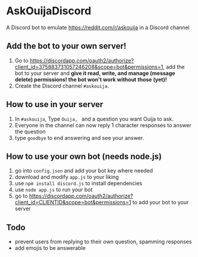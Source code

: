 # AskOuijaDiscord
A Discord bot to emulate https://reddit.com/r/askouija in a Discord channel
## Add the bot to your own server!
1. Go to https://discordapp.com/oauth2/authorize?client_id=375883731057246208&scope=bot&permissions=1, add the bot to your server and **give it read, write, and manage (message delete) permissions! the bot won't work without those (yet)!**
2. Create the Discord channel `#askouija`.
## How to use in your server
1. In `#askouija`, Type `Ouija, ` and a question you want Ouija to ask.
2. Everyone in the channel can now reply 1 character responses to answer the question
3. type `goodbye` to end answering and see your answer.
## How to use your own bot (needs node.js)
1. go into `config.json` and add your bot key where needed
2. download and modify `app.js` to your liking
3. use `npm install discord.js` to install dependencies
4. use `node app.js` to run your bot
5. go to https://discordapp.com/oauth2/authorize?client_id=CLIENTID&scope=bot&permissions=1 to add your bot to your server
## Todo
* prevent users from replying to their own question, spamming responses
* add emojis to be answerable
